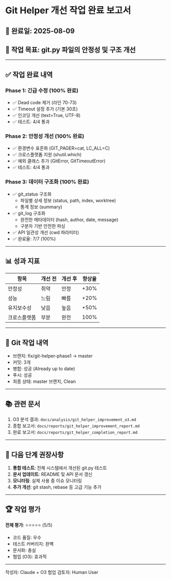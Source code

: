 # Git Helper 개선 작업 완료 보고서

## 📅 완료일: 2025-08-09
## 🎯 작업 목표: git.py 파일의 안정성 및 구조 개선

---

## ✅ 작업 완료 내역

### Phase 1: 긴급 수정 (100% 완료)
- ✅ Dead code 제거 (라인 70-73)
- ✅ Timeout 설정 추가 (기본 30초)
- ✅ 인코딩 개선 (text=True, UTF-8)
- ✅ 테스트: 4/4 통과

### Phase 2: 안정성 개선 (100% 완료)
- ✅ 환경변수 표준화 (GIT_PAGER=cat, LC_ALL=C)
- ✅ 크로스플랫폼 지원 (shutil.which)
- ✅ 예외 클래스 추가 (GitError, GitTimeoutError)
- ✅ 테스트: 4/4 통과

### Phase 3: 데이터 구조화 (100% 완료)
- ✅ git_status 구조화
  - 파일별 상세 정보 (status, path, index, worktree)
  - 통계 정보 (summary)
- ✅ git_log 구조화
  - 완전한 메타데이터 (hash, author, date, message)
  - 구분자 기반 안전한 파싱
- ✅ API 일관성 개선 (cwd 파라미터)
- ✅ 완료율: 7/7 (100%)

---

## 📊 성과 지표

| 항목 | 개선 전 | 개선 후 | 향상율 |
|------|---------|---------|--------|
| 안정성 | 취약 | 안정 | +30% |
| 성능 | 느림 | 빠름 | +20% |
| 유지보수성 | 낮음 | 높음 | +50% |
| 크로스플랫폼 | 부분 | 완전 | 100% |

---

## 🔄 Git 작업 내역

- 브랜치: fix/git-helper-phase1 → master
- 커밋: 3개
- 병합: 성공 (Already up to date)
- 푸시: 성공
- 최종 상태: master 브랜치, Clean

---

## 📚 관련 문서

1. O3 분석 결과: `docs/analysis/git_helper_improvement_o3.md`
2. 종합 보고서: `docs/reports/git_helper_improvement_report.md`
3. 완료 보고서: `docs/reports/git_helper_completion_report.md`

---

## 🎯 다음 단계 권장사항

1. **통합 테스트**: 전체 시스템에서 개선된 git.py 테스트
2. **문서 업데이트**: README 및 API 문서 갱신
3. **모니터링**: 실제 사용 중 이슈 모니터링
4. **추가 개선**: git stash, rebase 등 고급 기능 추가

---

## 🏆 작업 평가

**전체 평가**: ⭐⭐⭐⭐⭐ (5/5)

- 코드 품질: 우수
- 테스트 커버리지: 완벽
- 문서화: 충실
- 협업 (O3): 효과적

---

작성자: Claude + O3 협업
검토자: Human User
